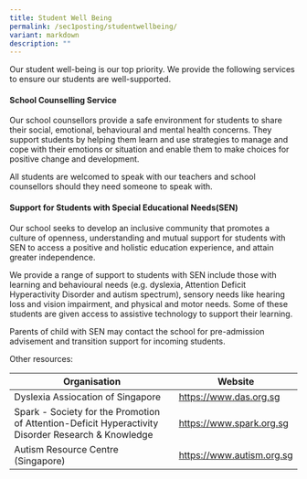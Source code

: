 ```yaml
---
title: Student Well Being
permalink: /sec1posting/studentwellbeing/
variant: markdown
description: ""
---
```

Our student well-being is our top priority.  We provide the following services to ensure our students are well-supported.  

#### **School Counselling Service**

Our school counsellors provide a safe environment for students to share their social, emotional, behavioural and mental health concerns. They support students by helping them learn and use strategies to manage and cope with their emotions or situation and enable them to make choices for positive change and development.

All students are welcomed to speak with our teachers and school counsellors should they need someone to speak with.  



#### **Support for Students with Special Educational Needs(SEN)**

Our school seeks to develop an inclusive community that promotes a culture of openness, understanding and mutual support for students with SEN to access a positive and holistic education experience, and attain greater independence. 

We provide a range of support to students with SEN include those with learning and behavioural needs (e.g. dyslexia, Attention Deficit Hyperactivity Disorder and autism spectrum), sensory needs like hearing loss and vision impairment, and physical and motor needs.  Some of these students are given access to assistive technology to support their learning. 

Parents of child with SEN may contact the school for pre-admission advisement and transition support for incoming students.

Other resources:

|Organisation | Website |
|-|-|
| Dyslexia Assiocation of Singapore| <a target="_blank" href="https://www.das.org.sg/">https://www.das.org.sg</a> |
| Spark - Society for the Promotion of Attention-Deficit Hyperactivity Disorder Research &amp; Knowledge| <a target="_blank" href="https://www.spark.org.sg/">https://www.spark.org.sg</a> |
| Autism Resource Centre (Singapore) | <a target="_blank" href="https://www.autism.org.sg/">https://www.autism.org.sg</a> |